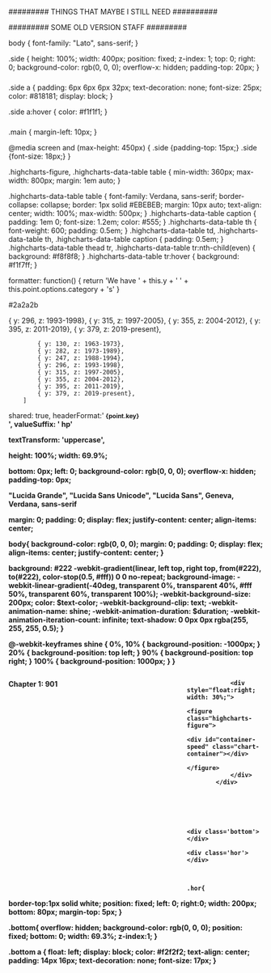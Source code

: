 #########                    THINGS THAT MAYBE I STILL NEED                      ##########

#########                    SOME OLD VERSION STAFF                   #########


body {
  font-family: "Lato", sans-serif;
}

.side {
  height: 100%;
  width: 400px;
  position: fixed;
  z-index: 1;
  top: 0;
  right: 0;
  background-color: rgb(0, 0, 0);
  overflow-x: hidden;
  padding-top: 20px;
}

###
.side a {
  padding: 6px 6px 6px 32px;
  text-decoration: none;
  font-size: 25px;
  color: #818181;
  display: block;
}

.side a:hover {
  color: #f1f1f1;
}

###


.main {
  margin-left: 10px; 
}


@media screen and (max-height: 450px) {
  .side {padding-top: 15px;}
  .side {font-size: 18px;}
}







.highcharts-figure, .highcharts-data-table table {
  min-width: 360px; 
  max-width: 800px;
  margin: 1em auto;
}

.highcharts-data-table table {
	font-family: Verdana, sans-serif;
	border-collapse: collapse;
	border: 1px solid #EBEBEB;
	margin: 10px auto;
	text-align: center;
	width: 100%;
	max-width: 500px;
}
.highcharts-data-table caption {
  padding: 1em 0;
  font-size: 1.2em;
  color: #555;
}
.highcharts-data-table th {
	font-weight: 600;
  padding: 0.5em;
}
.highcharts-data-table td, .highcharts-data-table th, .highcharts-data-table caption {
  padding: 0.5em;
}
.highcharts-data-table thead tr, .highcharts-data-table tr:nth-child(even) {
  background: #f8f8f8;
}
.highcharts-data-table tr:hover {
  background: #f1f7ff;
}
















formatter: function() {
        return 'We have ' + this.y + ' ' + this.point.options.category + 's'
    }



#2a2a2b




{ y: 296, z: 1993-1998},
            { y: 315, z: 1997-2005},
            { y: 355, z: 2004-2012},
            { y: 395, z: 2011-2019},
            { y: 379, z: 2019-present},



            { y: 130, z: 1963-1973},
            { y: 282, z: 1973-1989},
            { y: 247, z: 1988-1994},
            { y: 296, z: 1993-1998},
            { y: 315, z: 1997-2005},
            { y: 355, z: 2004-2012},
            { y: 395, z: 2011-2019},
            { y: 379, z: 2019-present},
        ]



shared: true,
        headerFormat:'<span style="font-size: 12px"> <b>{point.key}</span><br/>',
        valueSuffix: ' hp'




textTransform: 'uppercase',




height: 100%;
  width: 69.9%;
  
  bottom: 0px;
  left: 0;
  background-color: rgb(0, 0, 0);
  overflow-x: hidden;
  padding-top: 0px;



  "Lucida Grande", "Lucida Sans Unicode", "Lucida Sans", Geneva, Verdana, sans-serif


  margin: 0;
        padding: 0;
        display: flex;
        justify-content: center;
        align-items: center;




body{
background-color: rgb(0, 0, 0);
        margin: 0;
        padding: 0;
        display: flex;
        align-items: center;
        justify-content: center;
}



background: #222 -webkit-gradient(linear, left top, right top, from(#222), to(#222), color-stop(0.5, #fff)) 0 0 no-repeat;
	background-image: -webkit-linear-gradient(-40deg, transparent 0%, transparent 40%, #fff 50%, transparent 60%, transparent 100%);
	-webkit-background-size: 200px;
	color: $text-color;
	-webkit-background-clip: text;
	-webkit-animation-name: shine;
	-webkit-animation-duration: $duration;
	-webkit-animation-iteration-count: infinite;
	text-shadow: 0 0px 0px rgba(255, 255, 255, 0.5);
}

@-webkit-keyframes shine {
	0%, 10% {
		background-position: -1000px;
	}
	20% {
		background-position: top left;
	}
	90% {
		background-position: top right;
	}
	100% {
		background-position: 1000px;
	}
}



 <div class='tdiv' style="overflow: hidden;">
                <div style="float:left; width: 70%;">
                    <p class='mtitle'>Chapter 1: 901</p>
                </div>

                <div style="float:right; width: 30%;">
                    <figure class="highcharts-figure">
                        <div id="container-speed" class="chart-container"></div>
                    </figure>
                </div>
            </div>






    <div class='bottom'>
    </div>

    <div class='hor'></div>
    


    .hor{
border-top:1px solid white;
position: fixed;
  left: 0;
  right:0;
  width: 200px;
  bottom: 80px;
  margin-top: 5px;
}


.bottom{
  overflow: hidden;
  background-color: rgb(0, 0, 0);
  position: fixed;
  bottom: 0;
  width: 69.3%; 
  z-index:1;
}

.bottom a {
  float: left;
  display: block;
  color: #f2f2f2;
  text-align: center;
  padding: 14px 16px;
  text-decoration: none;
  font-size: 17px;
}